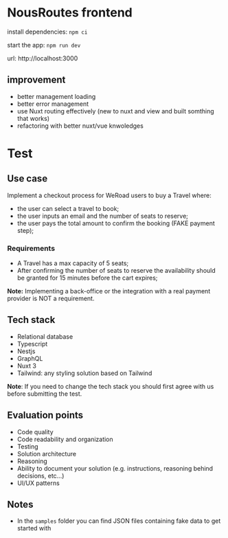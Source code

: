 # NousRoutes frontend

install dependencies: `npm ci`

start the app: `npm run dev`

url: http://localhost:3000

## improvement

- better management loading
- better error management
- use Nuxt routing effectively (new to nuxt and view and built somthing that works)
- refactoring with better nuxt/vue knwoledges

# Test

## Use case
Implement a checkout process for WeRoad users to buy a Travel where:
- the user can select a travel to book;
- the user inputs an email and the number of seats to reserve;
- the user pays the total amount to confirm the booking (FAKE payment step);

### Requirements
- A Travel has a max capacity of 5 seats;
- After confirming the number of seats to reserve the availability should be granted for 15 minutes before the cart expires;

**Note:** Implementing a back-office or the integration with a real payment provider is NOT a requirement.

## Tech stack
- Relational database
- Typescript
- Nestjs
- GraphQL
- Nuxt 3
- Tailwind: any styling solution based on Tailwind

**Note**: If you need to change the tech stack you should first agree with us before submitting the test.

## Evaluation points
- Code quality
- Code readability and organization
- Testing
- Solution architecture
- Reasoning
- Ability to document your solution (e.g. instructions, reasoning behind decisions, etc...)
- UI/UX patterns

## Notes
- In the `samples` folder you can find JSON files containing fake data to get started with
